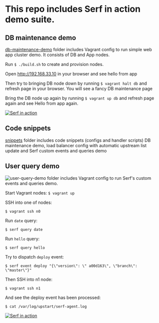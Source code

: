 # This repo includes Serf in action demo suite.

## DB maintenance demo

[db-maintenance-demo](https://github.com/romanvbabenko/pivorak10-serf-apps/tree/master/db-maintenance-demo) folder
includes Vagrant config to run simple web app cluster demo. It consists of DB and App nodes.

Run `$ ./build.sh` to create and provision nodes.

Open http://192.168.33.10 in your browser and see hello from app

Then try to bringing DB node down by running `$ vagrant halt db` and refresh page in your browser.
You will see a fancy DB maintenance page

Bring the DB node up again by running `$ vagrant up db` and refresh page again and see Hello from app again.

[![Serf in action](https://img.youtube.com/vi/U1jOrtCHvxo/0.jpg)](https://www.youtube.com/watch?v=U1jOrtCHvxo)

## Code snippets

[snippets](https://github.com/romanvbabenko/pivorak10-serf-apps/tree/master/snippets) folder includes code snippets
(configs and handler scripts) DB maintenance demo, load balancer config with automatic upstream list update and 
Serf custom events and queries demo

## User query demo

![user-query-demo](https://github.com/romanvbabenko/pivorak10-serf-apps/tree/master/user-query-demo) folder
includes Vagrant config to run Serf's custom events and queries demo.

Start Vagrant nodes:
`$ vagrant up`

SSH into one of nodes:

`$ vagrant ssh n0`

Run `date` query:

`$ serf query date`

Run `hello` query:

`$ serf query hello`

Try to dispatch `deploy` event:

`$ serf event deploy "{\"version\": \" a00d163\", \"branch\": \"master\"}"`

Then SSH into n1 node:

`$ vagrant ssh n1`

And see the deploy event has been processed:

`$ cat /var/log/upstart/serf-agent.log`

[![Serf in action](https://img.youtube.com/vi/PbGEubFCJ5g/0.jpg)](https://www.youtube.com/watch?v=PbGEubFCJ5g)
